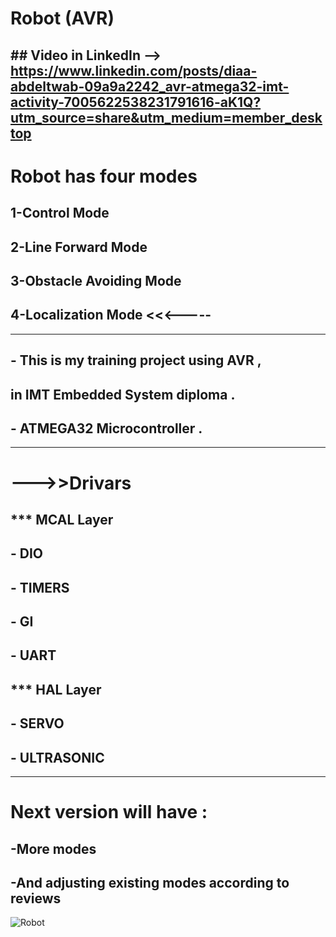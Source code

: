 # Robot (AVR)
## ## Video in LinkedIn --> https://www.linkedin.com/posts/diaa-abdeltwab-09a9a2242_avr-atmega32-imt-activity-7005622538231791616-aK1Q?utm_source=share&utm_medium=member_desktop
# Robot has four modes
## 1-Control Mode
## 2-Line Forward Mode
## 3-Obstacle Avoiding Mode
## 4-Localization Mode      <<<-----
----------------------------------------------------------------------
## - This is my training project using AVR ,
## in IMT Embedded System diploma .
## - ATMEGA32 Microcontroller .
----------------------------------------------------------------------
# --->>Drivars
## ***  MCAL Layer 
## - DIO
## - TIMERS
## - GI
## - UART
## ***  HAL Layer
## - SERVO
## - ULTRASONIC
-----------------------------------------------------------------------
# Next version will have :
## -More modes 
## -And adjusting existing modes according to reviews
![Robot](https://user-images.githubusercontent.com/78168331/205703245-69bf00c2-d496-48de-85f7-3e5779321b09.png)
